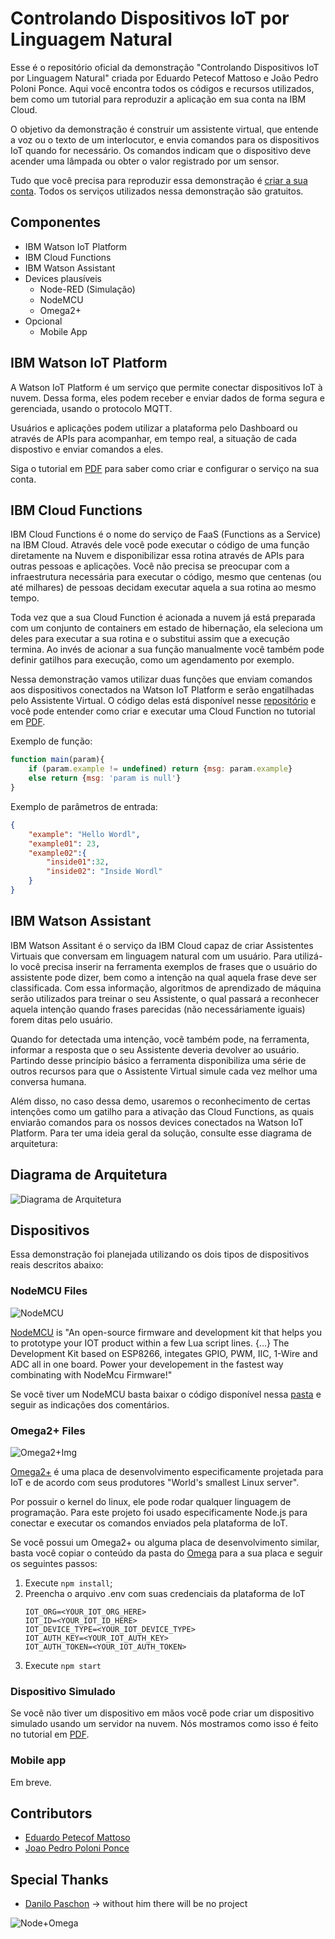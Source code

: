 # Controlando Dispositivos IoT por Linguagem Natural

Esse é o repositório oficial da demonstração "Controlando Dispositivos IoT por Linguagem Natural" criada por Eduardo Petecof Mattoso e João Pedro Poloni Ponce. Aqui você encontra todos os códigos e recursos utilizados, bem como um tutorial para reproduzir a aplicação em sua conta na IBM Cloud.

O objetivo da demonstração é construir um assistente virtual, que entende a voz ou o texto de um interlocutor, e envia comandos para os dispositivos IoT quando for necessário. Os comandos indicam que o dispositivo deve acender uma lâmpada ou obter o valor registrado por um sensor.

Tudo que você precisa para reproduzir essa demonstração é [criar a sua conta](https://bluemix.net). Todos os serviços utilizados nessa demonstração são gratuitos.

## Componentes

* IBM Watson IoT Platform
* IBM Cloud Functions
* IBM Watson Assistant
* Devices plausíveis
    * Node-RED (Simulação)
    * NodeMCU
    * Omega2+
* Opcional
    * Mobile App


## IBM Watson IoT Platform 

A Watson IoT Platform é um serviço que permite conectar dispositivos IoT à nuvem. Dessa forma, eles podem receber e enviar dados de forma segura e gerenciada, usando o protocolo MQTT.

Usuários e aplicações podem utilizar a plataforma pelo Dashboard ou através de APIs para acompanhar, em tempo real, a situação de cada dispostivo e enviar comandos a eles.

Siga o tutorial em [PDF](./presentationv1-03-10.pdf) para saber como criar e configurar o serviço na sua conta.

## IBM Cloud Functions

IBM Cloud Functions é o nome do serviço de FaaS (Functions as a Service) na IBM Cloud. Através dele você pode executar o código de uma função diretamente na Nuvem e disponibilizar essa rotina através de APIs para outras pessoas e aplicações. Você não precisa se preocupar com a infraestrutura necessária para executar o código, mesmo que centenas (ou até milhares) de pessoas decidam executar aquela a sua rotina ao mesmo tempo. 

Toda vez que a sua Cloud Function é acionada a nuvem já está preparada com um conjunto de containers em estado de hibernação, ela seleciona um deles para executar a sua rotina e o substitui assim que a execução termina. Ao invés de acionar a sua função manualmente você também pode definir gatilhos para execução, como um agendamento por exemplo. 

Nessa demonstração vamos utilizar duas funções que enviam comandos aos dispositivos conectados na Watson IoT Platform e serão engatilhadas pelo Assistente Virtual. O código delas está disponível nesse [repositório](./Functions) e você pode entender como criar e executar uma Cloud Function no tutorial em [PDF](./presentationv1-03-10.pdf).

Exemplo de função:

```javascript
function main(param){
    if (param.example != undefined) return {msg: param.example}
    else return {msg: 'param is null'}
}
```

Exemplo de parâmetros de entrada:

```json
{
    "example": "Hello Wordl",
    "example01": 23,
    "example02":{
        "inside01":32,
        "inside02": "Inside Wordl"
    }
}
```

## IBM Watson Assistant

IBM Watson Assitant é o serviço da IBM Cloud capaz de criar Assistentes Virtuais que conversam em linguagem natural com um usuário. Para utilizá-lo você precisa inserir na ferramenta exemplos de frases que o usuário do assistente pode dizer, bem como a intenção na qual aquela frase deve ser classificada. Com essa informação, algoritmos de aprendizado de máquina serão utilizados para treinar o seu Assistente, o qual passará a reconhecer aquela intenção quando frases parecidas (não necessáriamente iguais) forem ditas pelo usuário.

Quando for detectada uma intenção, você também pode, na ferramenta, informar a resposta que o seu Assistente deveria devolver ao usuário. Partindo desse princípio básico a ferramenta disponibiliza uma série de outros recursos para que o Assistente Virtual simule cada vez melhor uma conversa humana. 

Além disso, no caso dessa demo, usaremos o reconhecimento de certas intenções como um gatilho para a ativação das Cloud Functions, as quais enviarão comandos para os nossos devices conectados na Watson IoT Platform. Para ter uma ideia geral da solução, consulte esse diagrama de arquitetura:

## Diagrama de Arquitetura

![Diagrama de Arquitetura](/Img/diagrama.jpg)

## Dispositivos

Essa demonstração foi planejada utilizando os dois tipos de dispositivos reais descritos abaixo: 

### NodeMCU Files
![NodeMCU](/Img/NodeMCU.jpeg)

[NodeMCU](http://nodemcu.com/index_en.html) is "An open-source firmware and development kit that helps you to prototype your IOT product within a few Lua script lines. {...} The Development Kit based on ESP8266, integates GPIO, PWM, IIC, 1-Wire and ADC all in one board. Power your developement in the fastest way combinating with NodeMcu Firmware!"

Se você tiver um NodeMCU basta baixar o código disponível nessa [pasta](./Device%20Code/ESP8266) e seguir as indicações dos comentários.

### Omega2+ Files
![Omega2+Img](/Img/Omega2.jpeg)

[Omega2+](http://onion.io) é uma placa de desenvolvimento especificamente projetada para IoT e de acordo com seus produtores "World's smallest Linux server".

Por possuir o kernel do linux, ele pode rodar qualquer linguagem de programação. Para este projeto foi usado especificamente Node.js para conectar e executar os comandos enviados pela plataforma de IoT.

Se você possui um Omega2+ ou alguma placa de desenvolvimento similar, basta você copiar o conteúdo da pasta do [Omega](./Device%20Code/Omega2+) para a sua placa e seguir os seguintes passos:
1. Execute `npm install`;
2. Preencha o arquivo .env com suas credenciais da plataforma de IoT
   ```env
   IOT_ORG=<YOUR_IOT_ORG_HERE>
   IOT_ID=<YOUR_IOT_ID_HERE>
   IOT_DEVICE_TYPE=<YOUR_IOT_DEVICE_TYPE>
   IOT_AUTH_KEY=<YOUR_IOT_AUTH_KEY>
   IOT_AUTH_TOKEN=<YOUR_IOT_AUTH_TOKEN>
   ```
3. Execute `npm start`

### Dispositivo Simulado

Se você não tiver um dispositivo em mãos você pode criar um dispositivo simulado usando um servidor na nuvem. Nós mostramos como isso é feito no tutorial em [PDF](./presentationv1-03-10.pdf).

### Mobile app

Em breve.

## Contributors
* [Eduardo Petecof Mattoso](https://github.com/epetecof)
* [Joao Pedro Poloni Ponce](https://github.com/JoaoPedroPP)

## Special Thanks
* [Danilo Paschon](https://www.linkedin.com/in/danilo-paschon/) -> without him there will be no project
  

![Node+Omega](/Img/MCU+Omega.jpeg)
